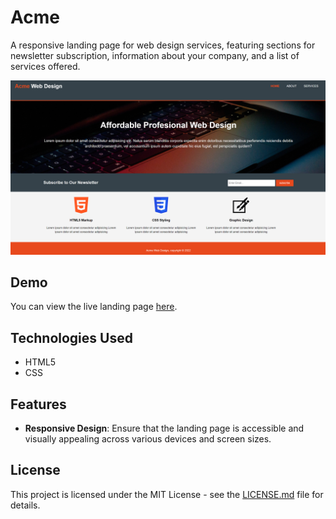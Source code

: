 # Acme

A responsive landing page for web design services, featuring sections for newsletter subscription, information about your company, and a list of services offered.

![Acme Landing Page Preview](https://github.com/somayehva/Acme/blob/main/Acme.png)

## Demo

You can view the live landing page [here](http://somayeh.me/acme/).

## Technologies Used

- HTML5
- CSS

## Features

- **Responsive Design**: Ensure that the landing page is accessible and visually appealing across various devices and screen sizes.

## License

This project is licensed under the MIT License - see the [LICENSE.md](LICENSE) file for details.
